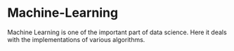 # Machine-Learning
Machine Learning is one of the important part of data science. Here it deals with the implementations of various algorithms.
